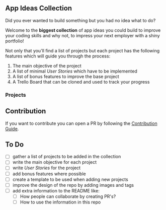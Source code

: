 ## App Ideas Collection

Did you ever wanted to build something but you had no idea what to do?

Welcome to the **biggest collection** of app ideas you could build to improve your coding skills and why not, to impress your next employer with a shiny portfolio!

Not only that you'll find a list of projects but each project has the following features which will guide you through the process:

1. The main objective of the project
2. A list of minimal _User Stories_ which have to be implemented
3. A list of bonus features to improve the base project
4. A Trello Board that can be cloned and used to track your progress

### Projects

## Contribution

If you want to contribute you can open a PR by following the [Contribution Guide](./Contribution%20Guide.md).

## To Do

-   [ ] gather a list of projects to be added in the collection
-   [ ] write the main objective for each project
-   [ ] write _User Stories_ for the project
-   [ ] add bonus features where possible
-   [ ] create a template to be used when adding new projects
-   [ ] improve the design of the repo by adding images and tags
-   [ ] add extra information to the README like:
    -   [ ] How people can collaborate by creating PR's?
    -   [ ] How to use the information in this repo
